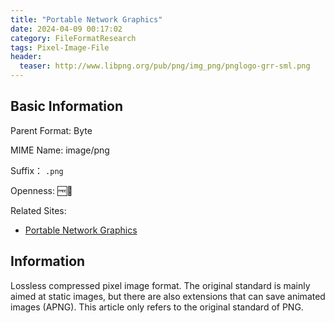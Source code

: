 ```yaml
---
title: "Portable Network Graphics"
date: 2024-04-09 00:17:02
category: FileFormatResearch
tags: Pixel-Image-File
header:
  teaser: http://www.libpng.org/pub/png/img_png/pnglogo-grr-sml.png
---
```


## Basic Information

Parent Format: Byte

MIME Name: image/png

Suffix： `.png`

Openness: 🆓📖

Related Sites:

* [Portable Network Graphics](http://www.libpng.org/pub/png/)

## Information

Lossless compressed pixel image format. The original standard is mainly aimed at static images, but there are also extensions that can save animated images (APNG). This article only refers to the original standard of PNG.

